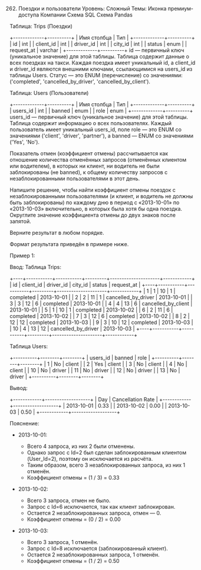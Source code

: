 262. Поездки и пользователи
Уровень: Сложный
Темы:
Иконка премиум-доступа Компании
Схема SQL
Схема Pandas

Таблица: Trips (Поездки)

+-------------+----------+
| Имя столбца | Тип      |
+-------------+----------+
| id          | int      |
| client_id   | int      |
| driver_id   | int      |
| city_id     | int      |
| status      | enum     |
| request_at  | varchar  |
+-------------+----------+
id — первичный ключ (уникальное значение) для этой таблицы.
Таблица содержит данные о всех поездках на такси. Каждая поездка имеет уникальный id, а client_id и driver_id являются внешними ключами, ссылающимися на users_id из таблицы Users.
Статус — это ENUM (перечисление) со значениями: ('completed', 'cancelled_by_driver', 'cancelled_by_client').

Таблица: Users (Пользователи)

+-------------+----------+
| Имя столбца | Тип      |
+-------------+----------+
| users_id    | int      |
| banned      | enum     |
| role        | enum     |
+-------------+----------+
users_id — первичный ключ (уникальное значение) для этой таблицы.
Таблица содержит информацию о всех пользователях. Каждый пользователь имеет уникальный users_id, поле role — это ENUM со значениями ('client', 'driver', 'partner'), а banned — ENUM со значениями ('Yes', 'No').

Показатель отмен (коэффициент отмены) рассчитывается как отношение количества отменённых запросов (отменённых клиентом или водителем), в которых ни клиент, ни водитель не были заблокированы (не banned), к общему количеству запросов с незаблокированными пользователями в этот день.

Напишите решение, чтобы найти коэффициент отмены поездок с незаблокированными пользователями (и клиент, и водитель не должны быть заблокированы) по каждому дню в период с «2013-10-01» по «2013-10-03» включительно, в которых была хотя бы одна поездка. Округлите значение коэффициента отмены до двух знаков после запятой.

Верните результат в любом порядке.

Формат результата приведён в примере ниже.

Пример 1:

Ввод:
Таблица Trips:

+----+-----------+-----------+---------+---------------------+------------+
| id | client_id | driver_id | city_id | status              | request_at |
+----+-----------+-----------+---------+---------------------+------------+
| 1  | 1         | 10        | 1       | completed           | 2013-10-01 |
| 2  | 2         | 11        | 1       | cancelled_by_driver | 2013-10-01 |
| 3  | 3         | 12        | 6       | completed           | 2013-10-01 |
| 4  | 4         | 13        | 6       | cancelled_by_client | 2013-10-01 |
| 5  | 1         | 10        | 1       | completed           | 2013-10-02 |
| 6  | 2         | 11        | 6       | completed           | 2013-10-02 |
| 7  | 3         | 12        | 6       | completed           | 2013-10-02 |
| 8  | 2         | 12        | 12      | completed           | 2013-10-03 |
| 9  | 3         | 10        | 12      | completed           | 2013-10-03 |
| 10 | 4         | 13        | 12      | cancelled_by_driver | 2013-10-03 |
+----+-----------+-----------+---------+---------------------+------------+

Таблица Users:

+----------+--------+--------+
| users_id | banned | role   |
+----------+--------+--------+
| 1        | No     | client |
| 2        | Yes    | client |
| 3        | No     | client |
| 4        | No     | client |
| 10       | No     | driver |
| 11       | No     | driver |
| 12       | No     | driver |
| 13       | No     | driver |
+----------+--------+--------+

Вывод:

+------------+-------------------+
| Day        | Cancellation Rate |
+------------+-------------------+
| 2013-10-01 | 0.33              |
| 2013-10-02 | 0.00              |
| 2013-10-03 | 0.50              |
+------------+-------------------+

Пояснение:
- 2013-10-01:
  - Всего 4 запроса, из них 2 были отменены.
  - Однако запрос с Id=2 был сделан заблокированным клиентом (User_Id=2), поэтому он исключается из расчёта.
  - Таким образом, всего 3 незаблокированных запроса, из них 1 отменён.
  - Коэффициент отмены = (1 / 3) = 0.33

- 2013-10-02:
  - Всего 3 запроса, отмен не было.
  - Запрос с Id=6 исключается, так как клиент заблокирован.
  - Остается 2 незаблокированных запроса, отмен — 0.
  - Коэффициент отмены = (0 / 2) = 0.00

- 2013-10-03:
  - Всего 3 запроса, 1 отменён.
  - Запрос с Id=8 исключается (заблокированный клиент).
  - Остается 2 незаблокированных запроса, 1 отменён.
  - Коэффициент отмены = (1 / 2) = 0.50

